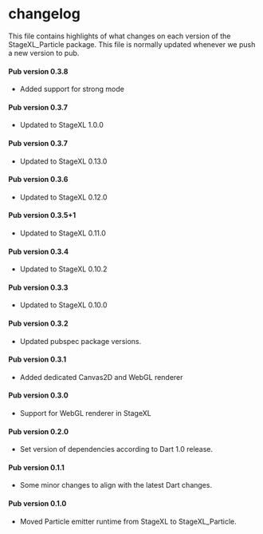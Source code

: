 # changelog

This file contains highlights of what changes on each version of the StageXL_Particle
package. This file is normally updated whenever we push a new version to pub.

#### Pub version 0.3.8
  * Added support for strong mode

#### Pub version 0.3.7
  * Updated to StageXL 1.0.0

#### Pub version 0.3.7
  * Updated to StageXL 0.13.0
  
#### Pub version 0.3.6
  * Updated to StageXL 0.12.0
  
#### Pub version 0.3.5+1
  * Updated to StageXL 0.11.0
  
#### Pub version 0.3.4
  * Updated to StageXL 0.10.2
  
#### Pub version 0.3.3
  * Updated to StageXL 0.10.0
  
#### Pub version 0.3.2
  * Updated pubspec package versions.
  
#### Pub version 0.3.1
  * Added dedicated Canvas2D and WebGL renderer
  
#### Pub version 0.3.0
  * Support for WebGL renderer in StageXL

#### Pub version 0.2.0
  * Set version of dependencies according to Dart 1.0 release.

#### Pub version 0.1.1
  * Some minor changes to align with the latest Dart changes.

#### Pub version 0.1.0
  * Moved Particle emitter runtime from StageXL to StageXL_Particle.

